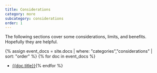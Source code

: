 ```yaml
---
title: Considerations
category: more
subcategory: considerations
order: 1
---
```


The following sections cover some considerations, limits, and benefits. Hopefully they are helpful.

{% assign event_docs = site.docs | where: "categories","considerations" | sort: "order" %}
{% for doc in event_docs %}
* [{{doc.title}}]({{doc.url}}){% endfor %}
